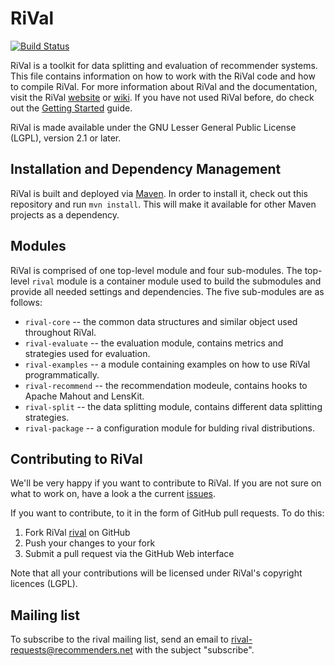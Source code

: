 # RiVal

[![Build Status](https://travis-ci.org/recommenders/rival.png?branch=master)](https://travis-ci.org/recommenders/rival)

RiVal is a toolkit for data splitting and evaluation of recommender systems. This file contains information on how to work with the RiVal code and how to compile RiVal.
For more information about RiVal and the documentation, visit the RiVal [website](http://rival.recommenders.net) or [wiki][].
If you have not used RiVal before, do check out the [Getting Started][] guide.

[website]: http://rival.recommenders.net
[wiki]: http://github.com/recommenders/rival/wiki/
[Getting Started]: http://github.com/recommenders/rival/wiki/GettingStarted

RiVal is made available under the GNU Lesser General Public License
(LGPL), version 2.1 or later.

## Installation and Dependency Management

RiVal is built and deployed via [Maven][]. In order to install it, check out
this repository and run `mvn install`. This will make it available for other Maven projects as a dependency. 

[Maven]: http://maven.apache.org

## Modules

RiVal is comprised of one top-level module and four sub-modules. The top-level `rival`
module is a container module used to build the submodules and provide all needed settings
and dependencies.  The five sub-modules are as follows:

* `rival-core` -- the common data structures and similar object used throughout RiVal.
* `rival-evaluate` -- the evaluation module, contains metrics and strategies used for evaluation.
* `rival-examples` -- a module containing examples on how to use RiVal programmatically.
* `rival-recommend` -- the recommendation modeule, contains hooks to Apache Mahout and LensKit.
* `rival-split` -- the data splitting module, contains different data splitting strategies.
* `rival-package` -- a configuration module for bulding rival distributions.

## Contributing to RiVal
  
We'll be very happy if you want to contribute to RiVal. If you are not sure on what to work on, have a look a the current [issues](/../../issues/).

If you want to contribute, to it in the form of GitHub pull requests. To do this:

1. Fork RiVal [rival](/../../) on GitHub
2. Push your changes to your fork
3. Submit a pull request via the GitHub Web interface

Note that all your contributions will be licensed under RiVal's copyright licences (LGPL).

## Mailing list

To subscribe to the rival mailing list, send an email to rival-requests@recommenders.net with the subject "subscribe".
